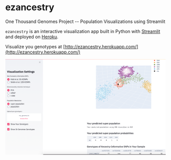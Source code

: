# ezancestry
One Thousand Genomes Project -- Population Visualizations using Streamlit

`ezancestry` is an interactive visualization app built in Python with [Streamlit](https://www.streamlit.io/) and deployed on [Heroku](https://heroku.com).

Visualize you genotypes at [http://ezancestry.herokuapp.com/](http://ezancestry.herokuapp.com/)

![image](ezancestry.png)
